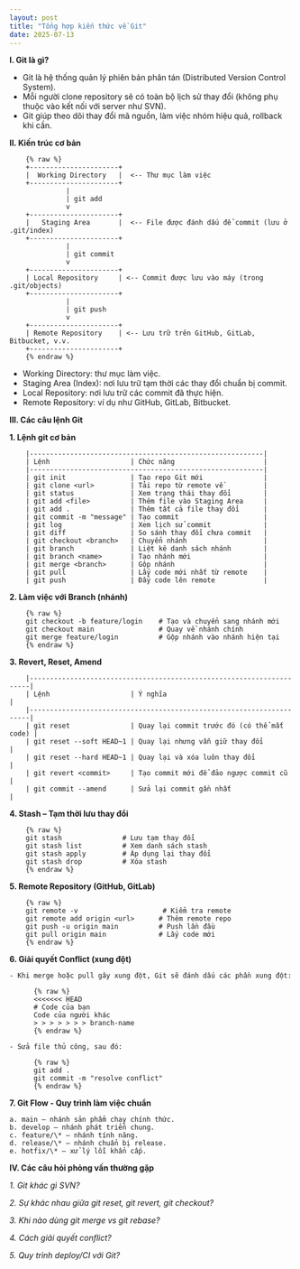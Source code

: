 ```yaml
---
layout: post
title: "Tổng hợp kiến thức về Git"
date: 2025-07-13
---
```


**I. Git là gì?**

- Git là hệ thống quản lý phiên bản phân tán (Distributed Version Control System).
- Mỗi người clone repository sẽ có toàn bộ lịch sử thay đổi (không phụ thuộc vào kết nối với server như SVN).
- Git giúp theo dõi thay đổi mã nguồn, làm việc nhóm hiệu quả, rollback khi cần.

**II. Kiến trúc cơ bản**

        {% raw %}
        +----------------------+
        |  Working Directory   |  <-- Thư mục làm việc
        +----------------------+
                  |
                  | git add
                  v
        +----------------------+
        |   Staging Area       |  <-- File được đánh dấu để commit (lưu ở .git/index)
        +----------------------+
                  |
                  | git commit
                  v
        +----------------------+
        | Local Repository     | <-- Commit được lưu vào máy (trong .git/objects)
        +----------------------+
                  |
                  | git push
                  v
        +----------------------+
        | Remote Repository    | <-- Lưu trữ trên GitHub, GitLab, Bitbucket, v.v.
        +----------------------+
        {% endraw %}

- Working Directory: thư mục làm việc.
- Staging Area (Index): nơi lưu trữ tạm thời các thay đổi chuẩn bị commit.
- Local Repository: nơi lưu trữ các commit đã thực hiện.
- Remote Repository: ví dụ như GitHub, GitLab, Bitbucket.

**III. Các câu lệnh Git**

**1. Lệnh git cơ bản**

        |----------------------------------------------------------|
        | Lệnh                    | Chức năng                      |
        |----------------------------------------------------------|
        | git init                | Tạo repo Git mới               |
        | git clone <url>         | Tải repo từ remote về          |
        | git status              | Xem trạng thái thay đổi        |
        | git add <file>          | Thêm file vào Staging Area     |
        | git add .               | Thêm tất cả file thay đổi      |
        | git commit -m "message" | Tạo commit                     |
        | git log                 | Xem lịch sử commit             |
        | git diff                | So sánh thay đổi chưa commit   |
        | git checkout <branch>   | Chuyển nhánh                   |
        | git branch              | Liệt kê danh sách nhánh        |
        | git branch <name>       | Tạo nhánh mới                  |
        | git merge <branch>      | Gộp nhánh                      |
        | git pull                | Lấy code mới nhất từ remote    |
        | git push                | Đẩy code lên remote            |

**2. Làm việc với Branch (nhánh)**

        {% raw %}
        git checkout -b feature/login    # Tạo và chuyển sang nhánh mới
        git checkout main                # Quay về nhánh chính
        git merge feature/login          # Gộp nhánh vào nhánh hiện tại
        {% endraw %}

**3. Revert, Reset, Amend**

        |----------------------------------------------------------------------|
        | Lệnh                    | Ý nghĩa                                    |
        |----------------------------------------------------------------------|
        | git reset               | Quay lại commit trước đó (có thể mất code) |
        | git reset --soft HEAD~1 | Quay lại nhưng vẫn giữ thay đổi            |
        | git reset --hard HEAD~1 | Quay lại và xóa luôn thay đổi              |
        | git revert <commit>     | Tạo commit mới để đảo ngược commit cũ      |
        | git commit --amend      | Sửa lại commit gần nhất                    |

**4. Stash – Tạm thời lưu thay đổi**

        {% raw %}
        git stash               # Lưu tạm thay đổi
        git stash list          # Xem danh sách stash
        git stash apply         # Áp dụng lại thay đổi
        git stash drop          # Xóa stash
        {% endraw %}

**5. Remote Repository (GitHub, GitLab)**

        {% raw %}
        git remote -v                     # Kiểm tra remote
        git remote add origin <url>      # Thêm remote repo
        git push -u origin main          # Push lần đầu
        git pull origin main             # Lấy code mới
        {% endraw %}

**6. Giải quyết Conflict (xung đột)**

    - Khi merge hoặc pull gây xung đột, Git sẽ đánh dấu các phần xung đột:

          {% raw %}
          <<<<<<< HEAD
          # Code của bạn
          Code của người khác
          > > > > > > > branch-name
          {% endraw %}

    - Sửa file thủ công, sau đó:

          {% raw %}
          git add .
          git commit -m "resolve conflict"
          {% endraw %}

**7. Git Flow - Quy trình làm việc chuẩn**

    a. main – nhánh sản phẩm chạy chính thức.
    b. develop – nhánh phát triển chung.
    c. feature/\* – nhánh tính năng.
    d. release/\* – nhánh chuẩn bị release.
    e. hotfix/\* – xử lý lỗi khẩn cấp.

**IV. Các câu hỏi phỏng vấn thường gặp**

_1. Git khác gì SVN?_

_2. Sự khác nhau giữa git reset, git revert, git checkout?_

_3. Khi nào dùng git merge vs git rebase?_

_4. Cách giải quyết conflict?_

_5. Quy trình deploy/CI với Git?_
